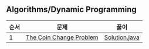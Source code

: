 ## Algorithms/Dynamic Programming
|순서|문제|풀이|
|---|---|---|
|1|[The Coin Change Problem](https://www.hackerrank.com/challenges/minimum-absolute-difference-in-an-array/problem)|[Solution.java](https://github.com/kim-junghun/HackerRank-solutions/blob/master/Practice/Algorithms/Dynamic%20Programming/The%20Coin%20Change%20Problem/Solution.java)|